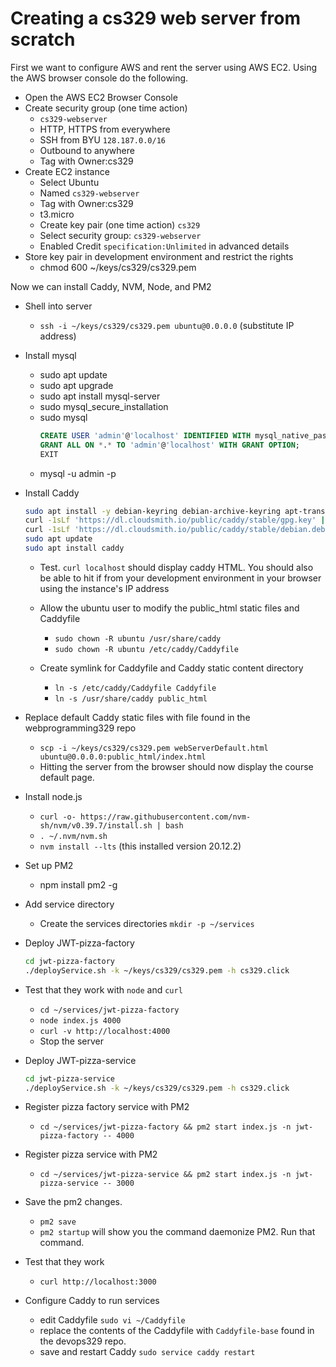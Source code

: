 # Creating a cs329 web server from scratch

First we want to configure AWS and rent the server using AWS EC2. Using the AWS browser console do the following.

- Open the AWS EC2 Browser Console
- Create security group (one time action)
  - `cs329-webserver`
  - HTTP, HTTPS from everywhere
  - SSH from BYU `128.187.0.0/16`
  - Outbound to anywhere
  - Tag with Owner:cs329
- Create EC2 instance
  - Select Ubuntu
  - Named `cs329-webserver`
  - Tag with Owner:cs329
  - t3.micro
  - Create key pair (one time action) `cs329`
  - Select security group: `cs329-webserver`
  - Enabled Credit `specification:Unlimited` in advanced details
- Store key pair in development environment and restrict the rights
  - chmod 600 ~/keys/cs329/cs329.pem

Now we can install Caddy, NVM, Node, and PM2

- Shell into server
  - `ssh -i ~/keys/cs329/cs329.pem ubuntu@0.0.0.0` (substitute IP address)
- Install mysql

  - sudo apt update
  - sudo apt upgrade
  - sudo apt install mysql-server
  - sudo mysql_secure_installation
  - sudo mysql
    ```sql
    CREATE USER 'admin'@'localhost' IDENTIFIED WITH mysql_native_password BY 'superSecretPassword!123';
    GRANT ALL ON *.* TO 'admin'@'localhost' WITH GRANT OPTION;
    EXIT
    ```
  - mysql -u admin -p

- Install Caddy

  ```sh
  sudo apt install -y debian-keyring debian-archive-keyring apt-transport-https curl
  curl -1sLf 'https://dl.cloudsmith.io/public/caddy/stable/gpg.key' | sudo gpg --dearmor -o /usr/share/keyrings/caddy-stable-archive-keyring.gpg
  curl -1sLf 'https://dl.cloudsmith.io/public/caddy/stable/debian.deb.txt' | sudo tee /etc/apt/sources.list.d/caddy-stable.list
  sudo apt update
  sudo apt install caddy
  ```

  - Test. `curl localhost` should display caddy HTML. You should also be able to hit if from your development environment in your browser using the instance's IP address

  - Allow the ubuntu user to modify the public_html static files and Caddyfile
    - `sudo chown -R ubuntu /usr/share/caddy`
    - `sudo chown -R ubuntu /etc/caddy/Caddyfile`
  - Create symlink for Caddyfile and Caddy static content directory
    - `ln -s /etc/caddy/Caddyfile Caddyfile`
    - `ln -s /usr/share/caddy public_html`

- Replace default Caddy static files with file found in the webprogramming329 repo
  - `scp -i ~/keys/cs329/cs329.pem webServerDefault.html ubuntu@0.0.0.0:public_html/index.html`
  - Hitting the server from the browser should now display the course default page.
- Install node.js
  - `curl -o- https://raw.githubusercontent.com/nvm-sh/nvm/v0.39.7/install.sh | bash`
  - `. ~/.nvm/nvm.sh`
  - `nvm install --lts` (this installed version 20.12.2)
- Set up PM2
  - npm install pm2 -g
- Add service directory
  - Create the services directories `mkdir -p ~/services`
- Deploy JWT-pizza-factory
  ```sh
  cd jwt-pizza-factory
  ./deployService.sh -k ~/keys/cs329/cs329.pem -h cs329.click
  ```
- Test that they work with `node` and `curl`
  - `cd ~/services/jwt-pizza-factory`
  - `node index.js 4000`
  - `curl -v http://localhost:4000`
  - Stop the server
- Deploy JWT-pizza-service
  ```sh
  cd jwt-pizza-service
  ./deployService.sh -k ~/keys/cs329/cs329.pem -h cs329.click
  ```
- Register pizza factory service with PM2
  - `cd ~/services/jwt-pizza-factory && pm2 start index.js -n jwt-pizza-factory -- 4000`
- Register pizza service with PM2
  - `cd ~/services/jwt-pizza-service && pm2 start index.js -n jwt-pizza-service -- 3000`
- Save the pm2 changes.
  - `pm2 save`
  - `pm2 startup` will show you the command daemonize PM2. Run that command.
- Test that they work
  - `curl http://localhost:3000`
- Configure Caddy to run services
  - edit Caddyfile `sudo vi ~/Caddyfile`
  - replace the contents of the Caddyfile with `Caddyfile-base` found in the devops329 repo.
  - save and restart Caddy `sudo service caddy restart`
